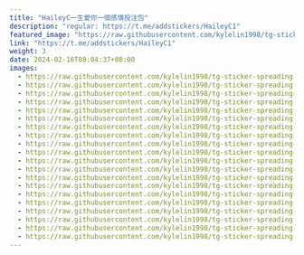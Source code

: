 ```yaml
---
title: "HaileyC一生愛你一個感情投注包"
description: "regular: https://t.me/addstickers/HaileyC1"
featured_image: "https://raw.githubusercontent.com/kylelin1998/tg-sticker-spreading-worldwide-images/main/img/b84f509a-1c57-4696-b565-2a5c79330a44.jpg"
link: "https://t.me/addstickers/HaileyC1"
weight: 3
date: 2024-02-16T08:04:37+08:00
images:
  - https://raw.githubusercontent.com/kylelin1998/tg-sticker-spreading-worldwide-images/main/img/b84f509a-1c57-4696-b565-2a5c79330a44.jpg
  - https://raw.githubusercontent.com/kylelin1998/tg-sticker-spreading-worldwide-images/main/img/94037442-21b5-49a3-99d2-b5aad7bd981c.jpg
  - https://raw.githubusercontent.com/kylelin1998/tg-sticker-spreading-worldwide-images/main/img/ae6ca5aa-3e3b-4e41-8437-55a61ac796bb.jpg
  - https://raw.githubusercontent.com/kylelin1998/tg-sticker-spreading-worldwide-images/main/img/8b76fd9a-ca94-4e91-960e-a5980ab7a1a2.jpg
  - https://raw.githubusercontent.com/kylelin1998/tg-sticker-spreading-worldwide-images/main/img/7d892525-3d5d-42ef-95a0-cfb27f223c3e.jpg
  - https://raw.githubusercontent.com/kylelin1998/tg-sticker-spreading-worldwide-images/main/img/d6d80142-d3fd-4fcd-bb1d-1bebfac162b1.jpg
  - https://raw.githubusercontent.com/kylelin1998/tg-sticker-spreading-worldwide-images/main/img/0cea9fd9-5be0-4508-936e-b9f8e74a37ce.jpg
  - https://raw.githubusercontent.com/kylelin1998/tg-sticker-spreading-worldwide-images/main/img/c2e2554d-1330-4928-9184-5b3950612c77.jpg
  - https://raw.githubusercontent.com/kylelin1998/tg-sticker-spreading-worldwide-images/main/img/09fe9396-9eba-4e08-9fff-aca47d09791f.jpg
  - https://raw.githubusercontent.com/kylelin1998/tg-sticker-spreading-worldwide-images/main/img/e9e1401a-3a9b-410e-89cf-f2cf85e015d2.jpg
  - https://raw.githubusercontent.com/kylelin1998/tg-sticker-spreading-worldwide-images/main/img/277d2557-29b1-47b3-9b89-6c2205860256.jpg
  - https://raw.githubusercontent.com/kylelin1998/tg-sticker-spreading-worldwide-images/main/img/c1409fc1-e2c7-492f-a4eb-4050e2787503.jpg
  - https://raw.githubusercontent.com/kylelin1998/tg-sticker-spreading-worldwide-images/main/img/a2a19b56-22c0-4395-89ed-70af658f14db.jpg
  - https://raw.githubusercontent.com/kylelin1998/tg-sticker-spreading-worldwide-images/main/img/56fb2b30-71a7-4de7-a829-749415005e7c.jpg
  - https://raw.githubusercontent.com/kylelin1998/tg-sticker-spreading-worldwide-images/main/img/347354eb-1fd9-41b4-b3a0-14e5f0c170c6.jpg
  - https://raw.githubusercontent.com/kylelin1998/tg-sticker-spreading-worldwide-images/main/img/f8c934fa-9c9e-41d5-bbe9-06cf5fe8efae.jpg
  - https://raw.githubusercontent.com/kylelin1998/tg-sticker-spreading-worldwide-images/main/img/d3be3d99-0765-443d-bd1c-d30528ea8f21.jpg
  - https://raw.githubusercontent.com/kylelin1998/tg-sticker-spreading-worldwide-images/main/img/56b5dc03-2eda-46dc-b58c-b598c1dd12df.jpg
  - https://raw.githubusercontent.com/kylelin1998/tg-sticker-spreading-worldwide-images/main/img/1f283505-556d-437b-b0e8-ecd9f110b5c0.jpg
  - https://raw.githubusercontent.com/kylelin1998/tg-sticker-spreading-worldwide-images/main/img/23cb2e36-778a-40b5-a0b9-7c873aba2bd3.jpg
---
```

